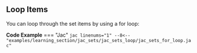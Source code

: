 ## Loop Items

You can loop through the set items by using a for loop:

**Code Example**
=== "Jac"
    ```jac linenums="1"
    --8<-- "examples/learning_section/jac_sets/jac_sets_loop/jac_sets_for_loop.jac"
    ```